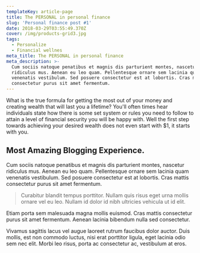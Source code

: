```yaml
---
templateKey: article-page
title: The PERSONAL in personal finance
slug: 'Personal finance post #1'
date: 2018-03-29T03:55:49.370Z
cover: /img/products-grid3.jpg
tags:
  - Personalize
  - Financial wellnes
meta_title: The PERSONAL in personal finance
meta_description: >-
  Cum sociis natoque penatibus et magnis dis parturient montes, nascetur
  ridiculus mus. Aenean eu leo quam. Pellentesque ornare sem lacinia quam
  venenatis vestibulum. Sed posuere consectetur est at lobortis. Cras mattis
  consectetur purus sit amet fermentum.
---
```

What is the true formula for getting the most out of your money and creating wealth that will last you a lifetime? You'll often times hear individuals state how there is some set system or rules you need to follow to attain a level of financial security you will be happy with.  Well the first step towards achieving your desired wealth does not even start with $1, it starts with you.

## Most Amazing Blogging Experience.

Cum sociis natoque penatibus et magnis dis parturient montes, nascetur ridiculus mus. Aenean eu leo quam. Pellentesque ornare sem lacinia quam venenatis vestibulum. Sed posuere consectetur est at lobortis. Cras mattis consectetur purus sit amet fermentum.

> Curabitur blandit tempus porttitor. Nullam quis risus eget urna mollis ornare vel eu leo. Nullam id dolor id nibh ultricies vehicula ut id elit.

Etiam porta sem malesuada magna mollis euismod. Cras mattis consectetur purus sit amet fermentum. Aenean lacinia bibendum nulla sed consectetur.

Vivamus sagittis lacus vel augue laoreet rutrum faucibus dolor auctor. Duis mollis, est non commodo luctus, nisi erat porttitor ligula, eget lacinia odio sem nec elit. Morbi leo risus, porta ac consectetur ac, vestibulum at eros.
